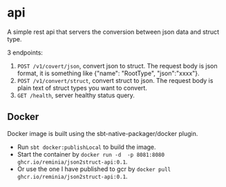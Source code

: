 # api

A simple rest api that servers the conversion between json data and struct type.

3 endpoints:

1. `POST /v1/covert/json`, convert json to struct. The request body is json format,
   it is something like {"name": "RootType", "json":"xxxx"}.
2. `POST /v1/convert/struct`, convert struct to json. The request body is plain text of struct types you want to convert.
3. `GET /health`, server healthy status query.

## Docker
Docker image is built using the sbt-native-packager/docker plugin.
* Run `sbt docker:publishLocal` to build the image.
* Start the container by `docker run -d  -p 8081:8080 ghcr.io/reminia/json2struct-api:0.1`.
* Or use the one I have published to gcr by `docker pull ghcr.io/reminia/json2struct-api:0.1`.
